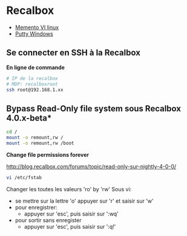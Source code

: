 # Recalbox

- [Memento VI linux](http://free-electrons.com/doc/vi_memento_fr.pdf)
- [Putty Windows](http://www.putty.org)

## Se connecter en SSH à la Recalbox

**En ligne de commande**
```bash
# IP de la recalbox
# MDP: recalboxroot
ssh root@192.168.1.xx
```

## Bypass Read-Only file system sous Recalbox 4.0.x-beta*

```bash
cd /
mount -o remount,rw /
mount -o remount,rw /boot
```

**Change file permissions forever**

http://blog.recalbox.com/forums/topic/read-only-sur-nightly-4-0-0/

```bash
vi /etc/fstab
```

Changer les toutes les valeurs 'ro' by 'rw'
Sous vi:
- se mettre sur la lettre 'o' appuyer sur 'r' et saisir sur 'w'
- pour enregistrer:
  - appuyer sur 'esc', puis saisir sur ':wq'
- pour sortir sans enregister
  - appuyer sur 'esc', puis saisir sur ':q!'

